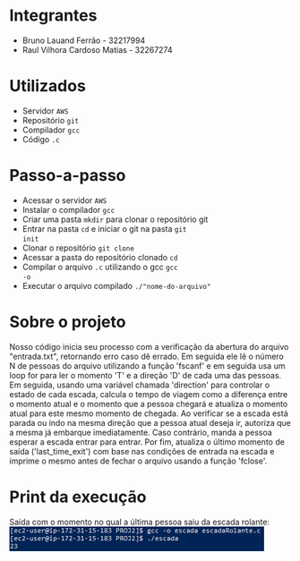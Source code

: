 # Integrantes

- Bruno Lauand Ferrão - 32217994
- Raul Vilhora Cardoso Matias - 32267274

# Utilizados

- Servidor <code>AWS</code>
- Repositório <code>git</code>
- Compilador <code>gcc</code>
- Código <code>.c</code>

# Passo-a-passo

- Acessar o servidor <code>AWS</code>
- Instalar o compilador <code>gcc</code>
- Criar uma pasta <code>mkdir</code> para clonar o repositório git
- Entrar na pasta <code>cd</code> e iniciar o git na pasta <code>git init</code>
- Clonar o repositório <code>git clone</code>
- Acessar a pasta do repositório clonado <code>cd</code>
- Compilar o arquivo <code>.c</code> utilizando o gcc <code>gcc -o</code>
- Executar o arquivo compilado <code>./"nome-do-arquivo"</code>


# Sobre o projeto

Nosso código inicia seu processo com a verificação da abertura do arquivo "entrada.txt", 
retornando erro caso dê errado. Em seguida ele lê o número N de pessoas do arquivo 
utilizando a função 'fscanf' e em seguida usa um loop for para ler o momento 'T' e a direção 
'D' de cada uma das pessoas. Em seguida, usando uma variável chamada 'direction' para 
controlar o estado de cada escada, calcula o tempo de viagem como a diferença entre 
o momento atual e o momento que a pessoa chegará e atualiza o momento atual para este 
mesmo momento de chegada. Ao verificar se a escada está parada ou indo na mesma direção 
que a pessoa atual deseja ir, autoriza que a mesma já embarque imediatamente. Caso contrário, 
manda a pessoa esperar a escada entrar para entrar. Por fim, atualiza o último momento 
de saída ('last_time_exit') com base nas condições de entrada na escada e imprime o mesmo 
antes de fechar o arquivo usando a função 'fclose'.

# Print da execução

Saída com o momento no qual a última pessoa saiu da escada rolante:
<img src="/Prints/saida.png">
